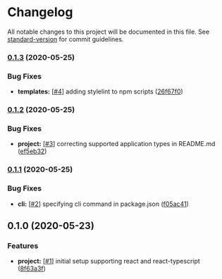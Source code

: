# Changelog

All notable changes to this project will be documented in this file. See [standard-version](https://github.com/conventional-changelog/standard-version) for commit guidelines.

### [0.1.3](https://github.com/nickstaroba/eterna-configurator/compare/v0.1.2...v0.1.3) (2020-05-25)


### Bug Fixes

* **templates:** [[#4](https://github.com/nickstaroba/eterna-configurator/issues/4)] adding stylelint to npm scripts ([26f67f0](https://github.com/nickstaroba/eterna-configurator/commit/26f67f06a8a11f899e904724e7e80c9d9bc16c04))

### [0.1.2](https://github.com/nickstaroba/eterna-configurator/compare/v0.1.1...v0.1.2) (2020-05-25)


### Bug Fixes

* **project:** [[#3](https://github.com/nickstaroba/eterna-configurator/issues/3)] correcting supported application types in README.md ([ef5eb32](https://github.com/nickstaroba/eterna-configurator/commit/ef5eb327c4a1cd4b2a327ddcd0a073995d41c270))

### [0.1.1](https://github.com/nickstaroba/eterna-configurator/compare/v0.1.0...v0.1.1) (2020-05-25)


### Bug Fixes

* **cli:** [[#2](https://github.com/nickstaroba/eterna-configurator/issues/2)] specifying cli command in package.json ([f05ac41](https://github.com/nickstaroba/eterna-configurator/commit/f05ac4177e7426d05cabec0c26c17ca20d102412))

## 0.1.0 (2020-05-23)


### Features

* **project:** [[#1](https://github.com/nickstaroba/eterna-configurator/issues/1)] initial setup supporting react and react-typescript ([8f63a3f](https://github.com/nickstaroba/configurator/commit/8f63a3f57c37e05164341ab4ee2f42210fda78fd))
